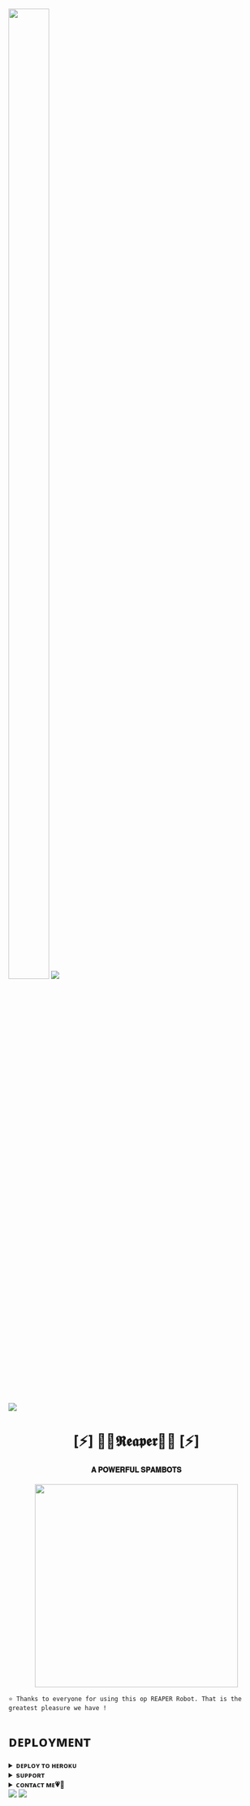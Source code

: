 
<h3><img  style="align-item" :"center" src="[https://telegra.ph/file/ac33448dfb4ea344f6a52.jpg]" width="80px" height="70%">
   <img src="https://readme-typing-svg.herokuapp.com?color=00BFFF&width=620&lines=HEY+REAPER+HERE"></b></h3>
<img src="https://user-images.githubusercontent.com/73097560/115834477-dbab4500-a447-11eb-908a-139a6edaec5c.gif">

<h1 align="center"><b>[⚡] 🏴‍☠️𝕽𝖊𝖆𝖕𝖊𝖗🏴‍☠️ [⚡]</b></h1>

<h4 align="center"> 𝐀 𝐏𝐎𝐖𝐄𝐑𝐅𝐔𝐋 𝐒𝐏𝐀𝐌𝐁𝐎𝐓𝐒</h4>

<p align="center"><a href="https://t.me/Reaperx5"><img src="https://telegra.ph/file/60abdd0dac472c43a2e0b.jpg" width="400"></a></p>


``⭐️ Thanks to everyone for using this op REAPER Robot. That is the greatest pleasure we have !``


# ᴅᴇᴘʟᴏʏᴍᴇɴᴛ


<details>
<summary><b>ᴅᴇᴘʟᴏʏ ᴛᴏ ʜᴇʀᴏᴋᴜ</b></summary>
<br>

[![Deploy](https://www.herokucdn.com/deploy/button.svg)](https://dashboard.heroku.com/new?template=https://github.com/CenzoGod/Reaper-2.0)

</details>


<details>
<summary><b>sᴜᴘᴘᴏʀᴛ</b></summary>
<a href="https://t.me/Reaperx5"><img title="Telegram" src="https://img.shields.io/badge/Telegram-%23000000.svg?&style=for-the-badge&logo=telegram&logoColor=61DAFB"></a>
</details>
<details>
<summary><b>ᴄᴏɴᴛᴀᴄᴛ ᴍᴇ💗🥀</b></summary>

<a href="https://t.me/Reaperx5"><img title="Telegram" src="https://img.shields.io/badge/JARVIS-%23000000.svg?&style=for-the-badge&logo=telegram&logoColor=61DAFB"></a>
<a href="https://mail.google.com/mail/?view=cm&fs=1&to=totalkillers0@gmail.com"><img title="GMAIL" src="https://img.shields.io/badge/Gmail-D14836?style=for-the-badge&logo=gmail&logoColor=white"></a>
<a href="https://youtube.com/@fakecenzoff"><img title="Youtube" src="https://img.shields.io/badge/youtube-%230077B5.svg?&style=for-the-badge&logo=youtube&logoColor=white"></a>
<a href="https://instagram.com/fakecenzo.yt"><img title="Instagram" src="https://img.shields.io/badge/instagram-%23E4405F.svg?&style=for-the-badge&logo=instagram&logoColor=white"></a>
<a href="https://t.me/fakecenzo_69"><img title="Support" src="https://img.shields.io/badge/Support-%23000000.svg?&style=for-the-badge&logo=telegram&logoColor=61DAFB"></a>
</details>
<img src="https://user-images.githubusercontent.com/73097560/115834477-dbab4500-a447-11eb-908a-139a6edaec5c.gif">

<img src="https://user-images.githubusercontent.com/73097560/115834477-dbab4500-a447-11eb-908a-139a6edaec5c.gif">
